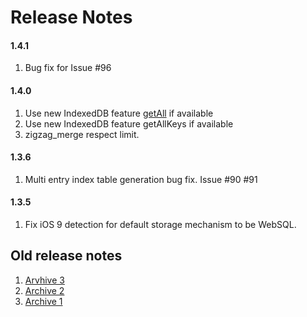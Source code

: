 # Release Notes

#### 1.4.1

1. Bug fix for Issue #96

#### 1.4.0 

1. Use new IndexedDB feature [getAll](https://w3c.github.io/IndexedDB/#dom-idbobjectstore-getall) if available
2. Use new IndexedDB feature getAllKeys if available
3. zigzag_merge respect limit.

#### 1.3.6

1. Multi entry index table generation bug fix. Issue #90 #91 
  
#### 1.3.5

1. Fix iOS 9 detection for default storage mechanism to be WebSQL.

## Old release notes

1. [Arvhive 3](https://bitbucket.org/ytkyaw/ydn-db/wiki/Release_note_v1)
2. [Archive 2](https://bitbucket.org/ytkyaw/ydn-db/wiki/Release_notes)
3. [Archive 1](https://bitbucket.org/ytkyaw/ydn-db/wiki/Release_notes_archive_1)
